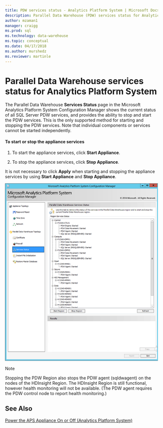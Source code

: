```yaml
---
title: PDW services status - Analytics Platform System | Microsoft Docs
description: Parallel Data Warehouse (PDW) services status for Analytics Platform System.
author: mzaman1 
manager: craigg
ms.prod: sql
ms.technology: data-warehouse
ms.topic: conceptual
ms.date: 04/17/2018
ms.author: murshedz
ms.reviewer: martinle
---
```


# Parallel Data Warehouse services status for Analytics Platform System
The Parallel Data Warehouse **Services Status** page in the Microsoft Analytics Platform System Configuration Manager shows the current status of all SQL Server PDW services, and provides the ability to stop and start the PDW services. This is the only supported method for starting and stopping the PDW services. Note that individual components or services cannot be started independently.  
  
#### To start or stop the appliance services  
  
1.  To start the appliance services, click **Start Appliance**.  
  
2.  To stop the appliance services, click **Stop Appliance**.  
  
It is not necessary to click **Apply** when starting and stopping the appliance services by using **Start Appliance** and **Stop Appliance**.  
  
![DWConfig Appliance PDW Services](./media/pdw-services-status/SQL_Server_PDW_DWConfig_ApplPDWServices.png "SQL_Server_PDW_DWConfig_ApplPDWServices")  
  
> [!NOTE]  
> Stopping the PDW Region also stops the PDW agent (sqldwagent) on the nodes of the HDInsight Region. The HDInsight Region is still functional, however health monitoring will not be available. (The PDW agent requires the PDW control node to report health monitoring.)  
  
## See Also  
[Power the APS Appliance On or Off &#40;Analytics Platform System&#41;](power-the-aps-appliance-on-or-off.md)  
  
